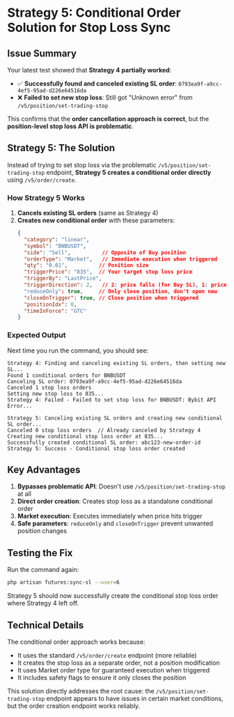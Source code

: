 # Strategy 5: Conditional Order Solution for Stop Loss Sync

## Issue Summary

Your latest test showed that **Strategy 4 partially worked**:
- ✅ **Successfully found and canceled existing SL order**: `0793ea9f-a9cc-4ef5-95ad-d226e64516da`
- ❌ **Failed to set new stop loss**: Still got "Unknown error" from `/v5/position/set-trading-stop`

This confirms that the **order cancellation approach is correct**, but the **position-level stop loss API is problematic**.

## Strategy 5: The Solution

Instead of trying to set stop loss via the problematic `/v5/position/set-trading-stop` endpoint, **Strategy 5 creates a conditional order directly** using `/v5/order/create`.

### How Strategy 5 Works

1. **Cancels existing SL orders** (same as Strategy 4)
2. **Creates new conditional order** with these parameters:
   ```json
   {
     "category": "linear",
     "symbol": "BNBUSDT", 
     "side": "Sell",          // Opposite of Buy position
     "orderType": "Market",   // Immediate execution when triggered
     "qty": "0.01",          // Position size
     "triggerPrice": "835",  // Your target stop loss price
     "triggerBy": "LastPrice",
     "triggerDirection": 2,   // 2: price falls (for Buy SL), 1: price rises (for Sell SL)
     "reduceOnly": true,     // Only close position, don't open new
     "closeOnTrigger": true, // Close position when triggered
     "positionIdx": 0,
     "timeInForce": "GTC"
   }
   ```

### Expected Output

Next time you run the command, you should see:

```
Strategy 4: Finding and canceling existing SL orders, then setting new SL...
Found 1 conditional orders for BNBUSDT
Canceling SL order: 0793ea9f-a9cc-4ef5-95ad-d226e64516da
Canceled 1 stop loss orders
Setting new stop loss to 835...
Strategy 4: Failed - Failed to set stop loss for BNBUSDT: Bybit API Error...

Strategy 5: Canceling existing SL orders and creating new conditional SL order...
Canceled 0 stop loss orders  // Already canceled by Strategy 4
Creating new conditional stop loss order at 835...
Successfully created conditional SL order: abc123-new-order-id
Strategy 5: Success - Conditional stop loss order created
```

## Key Advantages

1. **Bypasses problematic API**: Doesn't use `/v5/position/set-trading-stop` at all
2. **Direct order creation**: Creates stop loss as a standalone conditional order
3. **Market execution**: Executes immediately when price hits trigger
4. **Safe parameters**: `reduceOnly` and `closeOnTrigger` prevent unwanted position changes

## Testing the Fix

Run the command again:
```bash
php artisan futures:sync-sl --user=6
```

Strategy 5 should now successfully create the conditional stop loss order where Strategy 4 left off.

## Technical Details

The conditional order approach works because:
- It uses the standard `/v5/order/create` endpoint (more reliable)
- It creates the stop loss as a separate order, not a position modification
- It uses Market order type for guaranteed execution when triggered
- It includes safety flags to ensure it only closes the position

This solution directly addresses the root cause: the `/v5/position/set-trading-stop` endpoint appears to have issues in certain market conditions, but the order creation endpoint works reliably.